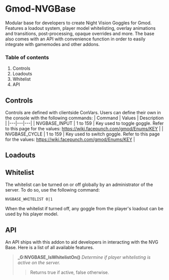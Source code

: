 # Gmod-NVGBase
Modular base for developers to create Night Vision Goggles for Gmod. Features a loadout system, player model whitelisting, overlay animations and transitions, post-processing, opaque overrides and more. The base also comes with an API with convenience function in order to easily integrate with gamemodes and other addons.

### Table of contents
1. Controls
2. Loadouts
3. Whitelist
4. API

## Controls
Controls are defined with clientside ConVars. Users can define their own in the console with the following commands:
| Command | Values | Description |
|---|---|---|
| NVGBASE_INPUT | 1 to 159 | Key used to toggle goggle. Refer to this page for the values: https://wiki.facepunch.com/gmod/Enums/KEY |
| NVGBASE_CYCLE | 1 to 159 | Key used to switch goggle. Refer to this page for the values: https://wiki.facepunch.com/gmod/Enums/KEY |

## Loadouts

## Whitelist
The whitelist can be turned on or off globally by an administrator of the server. To do so, use the following command:
```
NVGBASE_WHITELIST 0|1
```
When the whitelist if turned off, any goggle from the player's loadout can be used by his player model.

## API
An API ships with this addon to aid developers in interacting with the NVG Base. Here is a list of all available features.

> **_G:NVGBASE_IsWhitelistOn()**
> *Determine if player whitelisting is active on the server.*
>> Returns true if active, false otherwise.